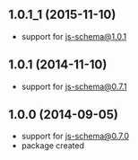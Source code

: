 ## 1.0.1_1 (2015-11-10)
- support for js-schema@1.0.1

## 1.0.1 (2014-11-10)
- support for js-schema@0.7.1

## 1.0.0 (2014-09-05)
- support for js-schema@0.7.0
- package created
